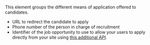 This element groups the different means of application offered to candidates.

- URL to redirect the candidate to apply
- Phone number of the person in charge of recruitment
- Identifier of the job opportunity to use to allow your users to apply directly from your site using [this additional API](./candidature-offre).
